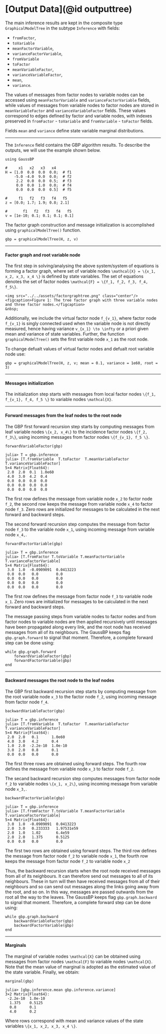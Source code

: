# [Output Data](@id outputtree)

The main inference results are kept in the composite type `GraphicalModelTree` in the subtype `Inference` with fields:
- `fromFactor`,
- `toVariable`
- `meanFactorVariable`,
- `varianceFactorVariable`,
- `fromVariable`
- `toFactor`
- `meanVariableFactor`,
- `varianceVariableFactor`,
- `mean`,
- `variance`.

The values of messages from factor nodes to variable nodes can be accessed using `meanFactorVariable` and `varianceFactorVariable` fields, while values of messages from variable nodes to factor nodes are stored in `meanVariableFactor` and `varianceVariableFactor` fields. These values correspond to edges defined by factor and variable nodes, with indexes preserved in `fromFactor` - `toVariable` and `fromVariable` - `toFactor` fields.

Fields `mean` and `variance` define state variable marginal distributions.

---

The `Inference` field contains the GBP algorithm results. To describe the outputs, we will use the example shown below.
```julia-repl
using GaussBP

#     x1   x2   x3   x4
H = [1.0  0.0  0.0  0.0;  # f1
    -5.0 -4.0  9.0  0.0;  # f2
     2.2  0.0  0.0  0.5;  # f3
     0.0  0.0  1.0  0.0;  # f4
     0.0  0.0  0.0  0.5]  # f5

#     f1   f2   f3   f4   f5
z = [0.0; 1.7; 1.9; 0.8; 2.1]

#       f1   f2   f3   f4   f5
v = [1e-10; 0.1; 0.1; 0.1; 0.1]
```
The factor graph construction and message initialization is accomplished using `graphicalModelTree()` function.
```julia-repl
gbp = graphicalModelTree(H, z, v)
```
---

#### Factor graph and root variable node
The first step in solving/analysing the above system/system of equations is forming a factor graph, where set of variable nodes ``\mathcal{X} = \{x_1, x_2, x_3, x_4 \}`` is defined by state variables. The set of equations denotes the set of factor nodes ``\mathcal{F} = \{f_1, f_2, f_3, f_4, f_5\}``.

```@raw html
<img src="../../assets/factorgraphtree.png" class="center"/>
<figcaption>Figure 1: The tree factor graph with three variable nodes and three factor nodes.</figcaption>
&nbsp;
```

Additionally, we include the virtual factor node ``f_{v_1}``, where factor node ``f_{v_1}`` is singly connected used when the variable node is not directly measured, hence having variance ``v_{x_1} \to \infty`` or a priori given mean and variance of state variables. Further, the function `graphicalModelTree()` sets the first variable node ``x_1`` as the root node.

To change defualt values of virtual factor nodes and defualt root variable node use:
```julia-repl
gbp = graphicalModelTree(H, z, v; mean = 0.1, variance = 1e60, root = 3)
```
---

#### Messages initialization
The initialization step starts with messages from local factor nodes ``\{f_1, f_{v_1}, f_4, f_5 \}`` to variable nodes ``\mathcal{X}``.

---

#### Forward messages from the leaf nodes to the root node
The GBP first forward recursion step starts by computing messages from leaf variable nodes ``\{x_2, x_4\}`` to the incidence factor nodes ``\{f_2, f_3\}``, using incoming messages from factor nodes ``\{f_{v_1}, f_5 \}``.
```julia-repl
forwardVariableFactor(gbp)

julia> T = gbp.inference
julia> [T.fromVariable  T.toFactor  T.meanVariableFactor T.varianceVariableFactor]
5×4 Matrix{Float64}:
 2.0  2.0  0.1  1.0e60
 4.0  3.0  4.2  0.4
 0.0  0.0  0.0  0.0
 0.0  0.0  0.0  0.0
 0.0  0.0  0.0  0.0
```
The first row defines the message from variable node ``x_2`` to factor node ``f_2``, the second row keeps the message from variable node ``x_4`` to factor node ``f_3``. Zero rows are initialized for messages to be calculated in the next forward and backward steps.

The second forward recursion step computes the message from factor node ``f_3`` to the variable node ``x_1``, using incoming message from variable node ``x_4,``.

```julia-repl
forwardFactorVariable(gbp)

julia> T = gbp.inference
julia> [T.fromFactor T.toVariable T.meanFactorVariable T.varianceFactorVariable]
5×4 Matrix{Float64}:
 3.0  1.0  -0.0909091  0.0413223
 0.0  0.0   0.0        0.0
 0.0  0.0   0.0        0.0
 0.0  0.0   0.0        0.0
 0.0  0.0   0.0        0.0
```
The first row defines the message from factor node ``f_3`` to variable node ``x_1``. Zero rows are initialized for messages to be calculated in the next forward and backward steps.

The message passing steps from variable nodes to factor nodes and from factor nodes to variable nodes are then applied recursively until messages have been propagated along every link, and the root node has received messages from all of its neighbours. The GaussBP keeps flag `gbp.graph.forward` to signal that moment. Therefore, a complete forward step can be done using:
```julia-repl
while gbp.graph.forward
    forwardVariableFactor(gbp)
    forwardFactorVariable(gbp)
end
```
---

#### Backward messages the root node to the leaf nodes
The GBP first backward recursion step starts by computing message from the root variable node ``x_3`` to the factor node ``f_2``, using incoming message from factor node ``f_4``.
```julia-repl
backwardVariableFactor(gbp)

julia> T = gbp.inference
julia> [T.fromVariable  T.toFactor  T.meanVariableFactor T.varianceVariableFactor]
5×4 Matrix{Float64}:
 2.0  2.0   0.1      1.0e60
 4.0  3.0   4.2      0.4
 1.0  2.0  -2.2e-10  1.0e-10
 3.0  2.0   0.8      0.1
 0.0  0.0   0.0      0.0
```
The first three rows are obtained using forward steps. The fourth row defines the message from variable node ``x_3`` to factor node ``f_2``.

The secand backward recursion step computes messages from factor node ``f_2`` to variable nodes ``\{x_1, x_2\}``, using incoming message from variable node ``x_3,``.
```julia-repl
backwardFactorVariable(gbp)

julia> T = gbp.inference
julia> [T.fromFactor T.toVariable T.meanFactorVariable T.varianceFactorVariable]
5×4 Matrix{Float64}:
 3.0  1.0  -0.0909091  0.0413223
 2.0  3.0   0.233333   1.97531e59
 2.0  1.0   1.02       6.4e59
 2.0  2.0   1.375      0.5125
 0.0  0.0   0.0        0.0
```
The first two rows are obtained using forward steps. The third row defines the message from factor node ``f_2`` to variable node ``x_1``, the fourth row keeps the message from factor node ``f_2`` to variable node ``x_2``

Thus, the backward recursion starts when the root node received messages from all of its neighbours. It can therefore send out messages to all of its neighbours. These in turn will then have received messages from all of their neighbours and so can send out messages along the links going away from the root, and so on. In this way, messages are passed outwards from the root all the way to the leaves. The GaussBP keeps flag `gbp.graph.backward` to signal that moment. Therefore, a complete forward step can be done using:
```julia-repl
while gbp.graph.backward
    backwardVariableFactor(gbp)
    backwardFactorVariable(gbp)
end
```
---

#### Marginals
The marginal of variable nodes ``\mathcal{X}`` can be obtained using messages from factor nodes ``\mathcal{F}`` to variable nodes ``\mathcal{X}``. Note that the mean value of marginal is adopted as the estimated value of the state variable. Finally, we obtain:
```julia-repl
marginal(gbp)

julia> [gbp.inference.mean gbp.inference.variance]
3×2 Matrix{Float64}:
 -2.2e-10  1.0e-10
  1.375    0.5125
  0.8      0.1
  4.0      0.2
```
Where rows correspond with mean and variance values of the state variables ``\{x_1, x_2, x_3, x_4 \}``.